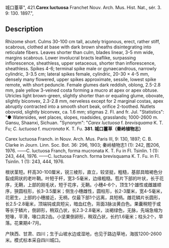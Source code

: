 城口薹草",
421.**Carex luctuosa** Franchet Nouv. Arch. Mus. Hist. Nat., sér. 3. 9: 130. 1897.",

## Description
Rhizome short. Culms 30-100 cm tall, acutely trigonous, erect, rather stiff, scabrous, clothed at base with dark brown sheaths disintegrating into reticulate fibers. Leaves shorter than culm, blades linear, 3-5 mm wide, margins scabrous. Lower involucral bracts leaflike, surpassing inflorescence, sheathless, upper setaceous, shorter than inflorescence, sheathless. Spikes 4-6; terminal spike male or gynaecandrous, narrowly cylindric, 3-3.5 cm; lateral spikes female, cylindric, 20-30 × 4-5 mm, densely many flowered, upper spikes approximate, sessile, lowest spike remote, with short peduncle. Female glumes dark reddish, oblong, 2.5-2.8 mm, pale yellow 3-veined costa forming a mucro at apex or apex obtuse. Utricles light brown-green, slightly shorter than or equaling glume, obovate, slightly biconvex, 2.3-2.8 mm, nerveless except for 2 marginal costas, apex abruptly contracted into a smooth short beak, orifice 2-toothed. Nutlets obovoid, slightly biconvex, ca. 1.6 mm; stigmas 2. Fl. and fr. Jul.
  "Statistics": "● Watersides, wet places, slopes, roadsides, grasslands; 1000-2600 m. Gansu, Shaanxi, Sichuan.
  "Synonym": "*Carex luctuosa* f. *brevisquama* K. T. Fu; *C. luctuosa* f. *mucronata* K. T. Fu.
**381. 城口薹草（秦岭植物志）**

Carex luctuosa Franch. in Nouv. Arch. Mus. Paris III, 9: 130, 1897; C. B. Clarke in Journ. Linn. Soc. Bot. 36: 296, 1903; 秦岭植物志1 (1): 242, 图206, 1976. ——C. luctuosa Franch, forma mucronata K. T. Fu in Fl. Tsinlin. 1 (1): 243, 444, 1976. ——C. luctuosa Franch. forma brevisquama K. T. Fu. in Fl. Tsinlin. 1 (1): 243, 444, 1976.

根状茎短。秆高30-100厘米，锐三棱形，直立，较坚挺，粗糙，基部具暗褐色分裂成网状的老叶鞘。叶短于秆，宽3-5毫米，边缘粗糙。苞片下部的叶状，长于花序，无鞘，上部的刚毛状，短于花序，无鞘。小穗4-6个，顶生1个雄性或雌雄顺序，狭圆柱形，长3-3.5厘米；侧生小穗雌性，圆柱形，长2-3厘米，宽4-5毫米，花密生，上部的小穗接近，无柄，仅最下部1个远离，具短柄。雌花鳞片长圆形，长2.5-2.8毫米，顶端钝或具短尖，暗血红色，背面3脉淡黄白色。果囊稍短于或等长于鳞片，倒卵形，稍双凸状，长2.3-2.8毫米，淡褐绿色，无脉，先端急缩为短喙，平滑，喙口具2齿。小坚果倒卵形，稍双凸状，长约1.6毫米；柱头2个，早落。花果期4-7月。

产陕西、甘肃、四川；生于山坡水边或湿地，也见于路边草地，海拔1200-2600米。模式标本采自四川城口。
